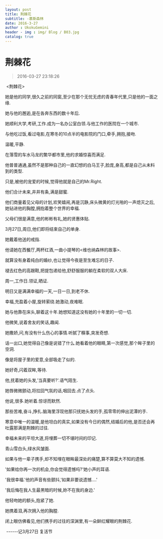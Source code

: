 ```yaml
---
layout: post
title: 荆棘花
subtitle: -慕斯森林
date: 2016-3-27
author : UkokuGemini
header - img : img/ Blog / B03.jpg
catalog: true
---
```

# 荆棘花
> 2016-03-27 23:18:26


 <荆棘花>  
  
  
她是他的同学,很久之前的同窗,至少在那个无忧无虑的青春年代里,只是他的一面之缘.  
  
她与他的邂逅,是在各奔东西的数十年后.  
  
她顺利大学,考研,工作.成为一名办公室白领.与他工作的医院在一个城市.  
  
与他吃过饭,看过电影,在寒冬的10点半的电影院的门口,牵手,拥抱,接吻.  
  
温暖,平静.  
  
在落雪的车水马龙的繁华都市里,他的求婚惊喜而满足.  
  
他普普通通,虽然不是那种自己的一直幻想的白马王子,脸庞,身高,都是自己从未料到的类型.  
  
只是,被他的宠爱的时候,觉得他就是自己的Mr.Right.  
  
他们合计未来,井井有条,满是甜蜜.  
  
他们商量着见父母的计划,欢笑嬉闹,再是沉静,床头微黄的灯光啪的一声熄灭之后,她钻进他的胸膛,拥抱着整个世界的幸福.  
  
父母们很是满意,他的彬彬有礼,她的贤惠体贴.  
  
3月27日,周日,他们即将结束自己的单身.  
  
她戴着他送的戒指.  
  
他请她在西餐厅,两杯红酒,一曲小提琴的<维也纳森林的故事>.  
  
就算没有身着纯白的婚纱,也让觉得今夜是至生难忘的日子.  
  
褪去红色的高跟鞋,把提包递给他,舒舒服服的躺在柔软的双人大床.  
  
周一,工作日.领证,晒证.  
  
明日又是满满幸福的一天,一日一日,到老不休.  
  
幸福,充盈着小屋,旋转萦绕.她激动,夜难眠.  
  
她与他靠在床头,聊着这十年.她想知道这没有她的十年里的一切一切.  
  
他微笑,说着舍友的笑话,趣闻.  
  
她撒娇,问,有没有什么伤心的事情.听腻了糗事,突发奇想.  
  
话一出口,她觉得自己像是说错了什么.她看着他的眼睛,第一次感觉,那个眸子里的空洞.  
  
像是将屋子里的爱意,全部吸走了似的.  
  
她好奇,闪着双眸,等待.  
  
他,抚着她的头发,'当真要听?'.语气陌生.  
  
她唇微微颤动,将拉回气氛的话,咽回去.点了点头.  
  
他说,很多.她听着.惊讶而默然.  
  
那些苦难,奋斗,挣扎.脑海里浮现他那只抚她头发的手,孤零零的伸出泥潭的手.  
  
寒意中唯一的温暖,是他坦白的真实,如果没有今日的偶然,结婚后的他,是否还会再吐露那满是荆棘的过往.  
  
幸福未来的平坦大道,将埋葬一切不堪时间的印记.  
  
青山雪白头,绿水风皱面.  
  
如果与他一辈子携手,却不知埋在眼眸最深处的痛楚,算不算莫大不知的遗憾.  
  
'如果给你再一次的机会,你会觉得遗憾吗?'她小声的耳语.  
  
'我很幸福.'他的声音有些颤抖,'如果非要说遗憾....'  
  
  
'我后悔在我人生最黑暗的时候,妳不在我的身边.'  
  
  
他轻吻她的额头,抱紧了她.  
  
她携着泪,再次拥入他的胸膛.  
  
闭上眼仿佛看见,他们携手的过往的深渊里,有一朵鲜红耀眼的荆棘花.  
  
  
 ------记3月27日 复活节  
  
